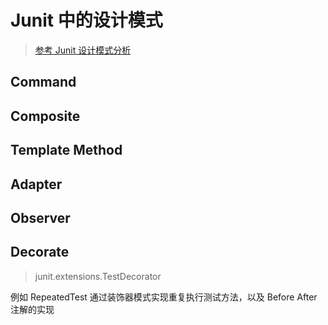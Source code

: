 # Junit 中的设计模式
> [参考 Junit 设计模式分析](https://blog.csdn.net/losing_coder/article/details/7490654)

## Command

## Composite

## Template Method

## Adapter

## Observer

## Decorate
> junit.extensions.TestDecorator

例如 RepeatedTest 通过装饰器模式实现重复执行测试方法，以及 Before After 注解的实现

